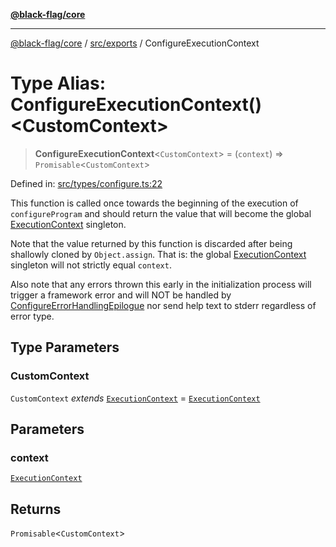 [**@black-flag/core**](../../../README.md)

***

[@black-flag/core](../../../README.md) / [src/exports](../README.md) / ConfigureExecutionContext

# Type Alias: ConfigureExecutionContext()\<CustomContext\>

> **ConfigureExecutionContext**\<`CustomContext`\> = (`context`) => `Promisable`\<`CustomContext`\>

Defined in: [src/types/configure.ts:22](https://github.com/Xunnamius/black-flag/blob/d6004b46e3ac5a451e4e0f05bf5c8726ce157ac9/src/types/configure.ts#L22)

This function is called once towards the beginning of the execution of
`configureProgram` and should return the value that will become the global
[ExecutionContext](../util/type-aliases/ExecutionContext.md) singleton.

Note that the value returned by this function is discarded after being
shallowly cloned by `Object.assign`. That is: the global
[ExecutionContext](../util/type-aliases/ExecutionContext.md) singleton will not strictly equal `context`.

Also note that any errors thrown this early in the initialization process
will trigger a framework error and will NOT be handled by
[ConfigureErrorHandlingEpilogue](ConfigureErrorHandlingEpilogue.md) nor send help text to stderr
regardless of error type.

## Type Parameters

### CustomContext

`CustomContext` *extends* [`ExecutionContext`](../util/type-aliases/ExecutionContext.md) = [`ExecutionContext`](../util/type-aliases/ExecutionContext.md)

## Parameters

### context

[`ExecutionContext`](../util/type-aliases/ExecutionContext.md)

## Returns

`Promisable`\<`CustomContext`\>
